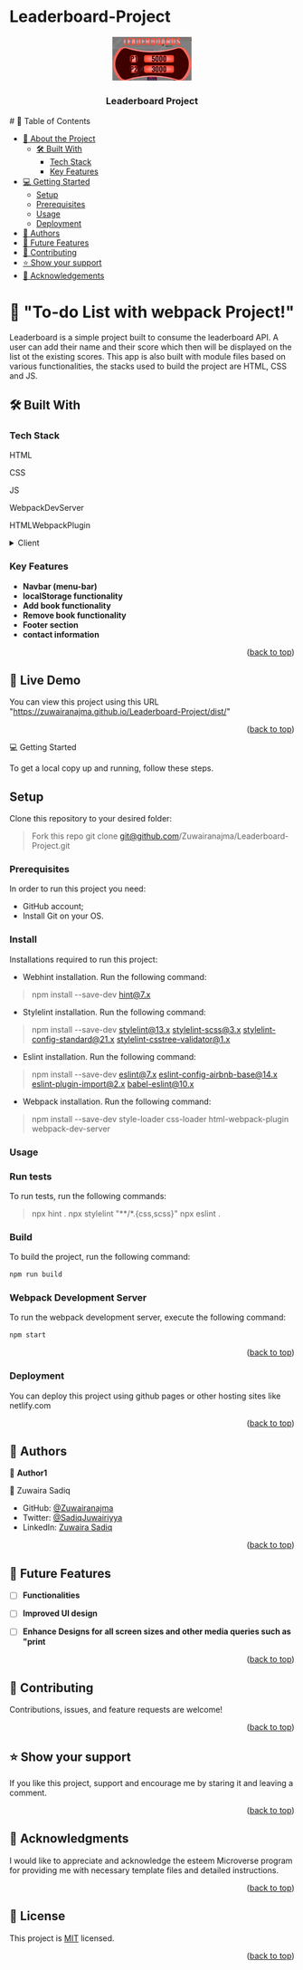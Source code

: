 # Leaderboard-Project
<a name="readme-top"></a>
<div align="center">
  <img src="leaderboard-logo.png" alt="leaderboard logo" width="140"  height="auto" />
  <br/>

  <h3><b>Leaderboard Project</b></h3>

</div>
# 📗 Table of Contents

- [📖 About the Project](#about-project)
  - [🛠 Built With](#built-with)
    - [Tech Stack](#tech-stack)
    - [Key Features](#key-features)
- [💻 Getting Started](#getting-started)
  - [Setup](#setup)
  - [Prerequisites](#prerequisites)
  - [Usage](#usage)
  - [Deployment](#triangular_flag_on_post-deployment)
- [👥 Authors](#authors)
- [🔭 Future Features](#future-features)
- [🤝 Contributing](#contributing)
- [⭐️ Show your support](#support)
- [🙏 Acknowledgements](#acknowledgements)


# 📖 "To-do List with webpack Project!" <a name="about-project"></a>


Leaderboard is a simple project built to consume the leaderboard API. A user can add their name and their score which then will be displayed on the list ot the existing scores. This app is also built with module files based on various functionalities, the stacks used to build the project are HTML, CSS and JS.

## 🛠 Built With <a name="built-with"></a>
### Tech Stack <a name="tech-stack"></a>
<p>HTML</p>
<p>CSS</p>
<p>JS</p>
<p>WebpackDevServer<p>
<p>HTMLWebpackPlugin<p>

<details>
 <summary>Client</summary>
  <ul>
    <li><a href="https://developer.mozilla.org/ru/docs/Web/HTML">HTML</a></li>
    <li><a href="https://developer.mozilla.org/ru/docs/Web/CSS">CSS</a></li>
    <li><a href="https://developer.mozilla.org/ru/docs/Web/JS">JS</a></li>
    <li><a href="#">WebpackDevServer</a></li>
    <li><a href="#">HTMLWebpackPlugin</a></li>
  </ul>
</details>

### Key Features <a name="key-features"></a>
- **Navbar (menu-bar)**
- **localStorage functionality**
- **Add book functionality**
- **Remove book functionality**
- **Footer section**
- **contact information**
<p align="right">(<a href="#readme-top">back to top</a>)</p>

## 🚀 Live Demo <a name="live-demo"></a>
You can view this project using this URL "https://zuwairanajma.github.io/Leaderboard-Project/dist/"

<p align="right">(<a href="#readme-top">back to top</a>)</p


## 💻 Getting Started <a name="getting-started"></a>

To get a local copy up and running, follow these steps.

## Setup

Clone this repository to your desired folder:


> Fork this repo
> git clone git@github.com/Zuwairanajma/Leaderboard-Project.git

### Prerequisites


In order to run this project you need:

- GitHub account;
- Install Git on your OS.

### Install

Installations required to run this project:

- Webhint installation. Run the following command:
> npm install --save-dev hint@7.x

- Stylelint installation. Run the following command:
> npm install --save-dev stylelint@13.x stylelint-scss@3.x stylelint-config-standard@21.x stylelint-csstree-validator@1.x

- Eslint installation. Run the following command:
>  npm install --save-dev eslint@7.x eslint-config-airbnb-base@14.x eslint-plugin-import@2.x babel-eslint@10.x

- Webpack installation. Run the following command:
> npm install --save-dev style-loader css-loader html-webpack-plugin webpack-dev-server


### Usage

### Run tests

To run tests, run the following commands:

> npx hint .
> npx stylelint "**/*.{css,scss}"
> npx eslint .

### Build

To build the project, run the following command:

```bash
npm run build
```

### Webpack Development Server

To run the webpack development server, execute the following command:

```bash
npm start
```

<p align="right">(<a href="#readme-top">back to top</a>)</p>


### Deployment

You can deploy this project using github pages or other hosting sites like netlify.com

<p align="right">(<a href="#readme-top">back to top</a>)</p>

## 👥 Authors <a name="authors"></a>

👤 **Author1**

👤 Zuwaira Sadiq
- GitHub: [@Zuwairanajma](https://github.com/Zuwairanajma)
- Twitter: [@SadiqJuwairiyya](https://twitter.com/SadiqJuwairiyya)
- LinkedIn: [Zuwaira Sadiq](https://www.linkedin.com/in/zuwaira-sadiq-566b891b0?)

<p align="right">(<a href="#readme-top">back to top</a>)</p>


## 🔭 Future Features <a name="future-features"></a>

- [ ] **Functionalities**
- [ ] **Improved UI design**
- [ ] **Enhance Designs for all screen sizes and other media queries such as "print**
 

<p align="right">(<a href="#readme-top">back to top</a>)</p>

## 🤝 Contributing <a name="contributing"></a>

Contributions, issues, and feature requests are welcome!

<p align="right">(<a href="#readme-top">back to top</a>)</p>

## ⭐️ Show your support <a name="support"></a>

If you like this project, support and encourage me by staring it and leaving a comment. 

<p align="right">(<a href="#readme-top">back to top</a>)</p>

## 🙏 Acknowledgments <a name="acknowledgements"></a>

I would like to appreciate and acknowledge the esteem Microverse program for providing me with necessary template files and detailed instructions.

<p align="right">(<a href="#readme-top">back to top</a>)</p>


## 📝 License <a name="license"></a>

This project is [MIT](./LICENSE) licensed.

<p align="right">(<a href="#readme-top">back to top</a>)</p>
